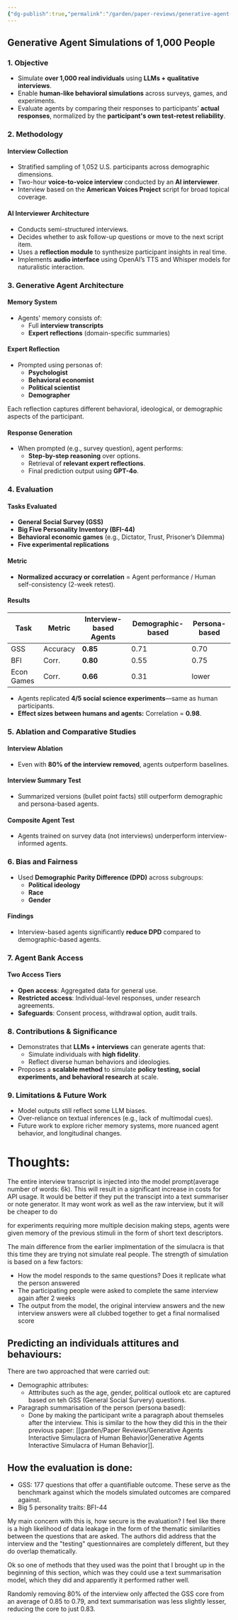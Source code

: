 ```yaml
---
{"dg-publish":true,"permalink":"/garden/paper-reviews/generative-agent-simulations-of-1-000-people/"}
---
```


## Generative Agent Simulations of 1,000 People

### 1. Objective
- Simulate **over 1,000 real individuals** using **LLMs + qualitative interviews**.
- Enable **human-like behavioral simulations** across surveys, games, and experiments.
- Evaluate agents by comparing their responses to participants’ **actual responses**, normalized by the **participant's own test-retest reliability**.

### 2. Methodology

#### Interview Collection
- Stratified sampling of 1,052 U.S. participants across demographic dimensions.
- Two-hour **voice-to-voice interview** conducted by an **AI interviewer**.
- Interview based on the **American Voices Project** script for broad topical coverage.

#### AI Interviewer Architecture
- Conducts semi-structured interviews.
- Decides whether to ask follow-up questions or move to the next script item.
- Uses a **reflection module** to synthesize participant insights in real time.
- Implements **audio interface** using OpenAI’s TTS and Whisper models for naturalistic interaction.
### 3. Generative Agent Architecture

#### Memory System
- Agents' memory consists of:
  - Full **interview transcripts**
  - **Expert reflections** (domain-specific summaries)

#### Expert Reflection
- Prompted using personas of:
  - **Psychologist**
  - **Behavioral economist**
  - **Political scientist**
  - **Demographer**

Each reflection captures different behavioral, ideological, or demographic aspects of the participant.

#### Response Generation
- When prompted (e.g., survey question), agent performs:
  - **Step-by-step reasoning** over options.
  - Retrieval of **relevant expert reflections**.
  - Final prediction output using **GPT-4o**.
### 4. Evaluation

#### Tasks Evaluated
- **General Social Survey (GSS)**
- **Big Five Personality Inventory (BFI-44)**
- **Behavioral economic games** (e.g., Dictator, Trust, Prisoner’s Dilemma)
- **Five experimental replications**

#### Metric
- **Normalized accuracy or correlation** = Agent performance / Human self-consistency (2-week retest).

#### Results
| Task | Metric | Interview-based Agents | Demographic-based | Persona-based |
|------|--------|------------------------|-------------------|---------------|
| GSS | Accuracy | **0.85** | 0.71 | 0.70 |
| BFI | Corr.    | **0.80** | 0.55 | 0.75 |
| Econ Games | Corr. | **0.66** | 0.31 | lower |

- Agents replicated **4/5 social science experiments**—same as human participants.
- **Effect sizes between humans and agents:** Correlation = **0.98**.

### 5. Ablation and Comparative Studies

#### Interview Ablation
- Even with **80% of the interview removed**, agents outperform baselines.

#### Interview Summary Test
- Summarized versions (bullet point facts) still outperform demographic and persona-based agents.

#### Composite Agent Test
- Agents trained on survey data (not interviews) underperform interview-informed agents.

### 6. Bias and Fairness

- Used **Demographic Parity Difference (DPD)** across subgroups:
  - **Political ideology**
  - **Race**
  - **Gender**

#### Findings
- Interview-based agents significantly **reduce DPD** compared to demographic-based agents.

### 7. Agent Bank Access

#### Two Access Tiers
- **Open access**: Aggregated data for general use.
- **Restricted access**: Individual-level responses, under research agreements.
- **Safeguards**: Consent process, withdrawal option, audit trails.

### 8. Contributions & Significance

- Demonstrates that **LLMs + interviews** can generate agents that:
  - Simulate individuals with **high fidelity**.
  - Reflect diverse human behaviors and ideologies.
- Proposes a **scalable method** to simulate **policy testing, social experiments, and behavioral research** at scale.

### 9. Limitations & Future Work
- Model outputs still reflect some LLM biases.
- Over-reliance on textual inferences (e.g., lack of multimodal cues).
- Future work to explore richer memory systems, more nuanced agent behavior, and longitudinal changes.



# Thoughts: 

The entire interview transcript is injected into the model prompt(average number of words: 6k). This will result in a significant increase in costs for API usage. It would be better if they put the transcipt into a text summariser or note generator. It may wont work as well as the raw interview, but it will be cheaper to do

for experiments requiring more multiple decision making steps, agents were given memory of the previous stimuli in the form of short text descriptors.

The main difference from the earlier implmentation of the simulacra is that this time they are trying not simulate real people. 
The strength of simulation is based on a few factors: 
- How the model responds to the same questions? Does it replicate what the person answered
- The participating people were asked to complete the same interview again after 2 weeks
- The output from the model, the original interview answers and the new interview answers were all clubbed together to get a final normalised score

## Predicting an individuals attitures and behaviours: 
There are two approached that were carried out: 
- Demographic attributes: 
	- Atttributes such as the age, gender, political outlook etc are captured based on teh GSS (General Social Survery) questions.
- Paragraph summarisation of the person (persona based):
	- Done by making the participant write a paragraph about themseles after the interview. This is similar to the how they did this in the their previous paper: [[garden/Paper Reviews/Generative Agents Interactive Simulacra of Human Behavior\|Generative Agents Interactive Simulacra of Human Behavior]].


## How the evaluation is done: 
- GSS: 177 questions that offer a quantifiable outcome. These serve as the benchmark against which the models simulated outcomes are compared against.
- Big 5 personality traits: BFI-44


My main concern with this is, how secure is the evaluation? I feel like there is a high likelihood of data leakage in the form of the thematic similarities between the questions that are asked. The authors did address that the interview and the "testing" questionnaires are completely different, but they do overlap thematically. 

Ok so one of methods that they used was the point that I brought up in the beginning of this section, which was they could use a text summarisation model,  which they did and apparently it performed rather well.

Randomly removing 80% of the interview only affected the GSS core from an average of 0.85 to 0.79, and text summarisation was less slightly lesser, reducing the core to just 0.83. 